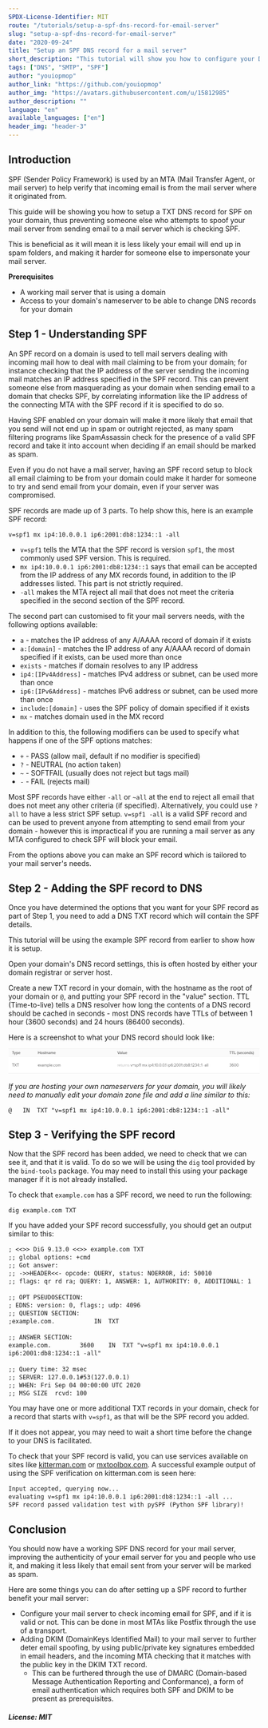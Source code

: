 ```yaml
---
SPDX-License-Identifier: MIT
route: "/tutorials/setup-a-spf-dns-record-for-email-server"
slug: "setup-a-spf-dns-record-for-email-server"
date: "2020-09-24"
title: "Setup an SPF DNS record for a mail server"
short_description: "This tutorial will show you how to configure your DNS with a SPF record to improve your email authenticity"
tags: ["DNS", "SMTP", "SPF"]
author: "youiopmop"
author_link: "https://github.com/youiopmop"
author_img: "https://avatars.githubusercontent.com/u/15812985"
author_description: ""
language: "en"
available_languages: ["en"]
header_img: "header-3"
---
```


## Introduction

SPF (Sender Policy Framework) is used by an MTA (Mail Transfer Agent, or mail server) to help verify that incoming email is from the mail server where it originated from.

This guide will be showing you how to setup a TXT DNS record for SPF on your domain, thus preventing someone else who attempts to spoof your mail server from sending email to a mail server which is checking SPF.

This is beneficial as it will mean it is less likely your email will end up in spam folders, and making it harder for someone else to impersonate your mail server.

**Prerequisites**

- A working mail server that is using a domain
- Access to your domain's nameserver to be able to change DNS records for your domain

## Step 1 - Understanding SPF

An SPF record on a domain is used to tell mail servers dealing with incoming mail how to deal with mail claiming to be from your domain; for instance checking that the IP address of the server sending the incoming mail matches an IP address specified in the SPF record. This can prevent someone else from masquerading as your domain when sending email to a domain that checks SPF, by correlating information like the IP address of the connecting MTA with the SPF record if it is specified to do so.

Having SPF enabled on your domain will make it more likely that email that you send will not end up in spam or outright rejected, as many spam filtering programs like SpamAssassin check for the presence of a valid SPF record and take it into account when deciding if an email should be marked as spam.

Even if you do not have a mail server, having an SPF record setup to block all email claiming to be from your domain could make it harder for someone to try and send email from your domain, even if your server was compromised.

SPF records are made up of 3 parts. To help show this, here is an example SPF record:

```console
v=spf1 mx ip4:10.0.0.1 ip6:2001:db8:1234::1 -all
```

- `v=spf1` tells the MTA that the SPF record is version `spf1`, the most commonly used SPF version. This is required.
- `mx ip4:10.0.0.1 ip6:2001:db8:1234::1` says that email can be accepted from the IP address of any MX records found, in addition to the IP addresses listed. This part is not strictly required.
- `-all` makes the MTA reject all mail that does not meet the criteria specified in the second section of the SPF record.

The second part can customised to fit your mail servers needs, with the following options available:

- `a` - matches the IP address of any A/AAAA record of domain if it exists
- `a:[domain]` - matches the IP address of any A/AAAA record of domain specified if it exists, can be used more than once
- `exists` - matches if domain resolves to any IP address
- `ip4:[IPv4Address]` - matches IPv4 address or subnet, can be used more than once
- `ip6:[IPv6Address]` - matches IPv6 address or subnet, can be used more than once
- `include:[domain]` - uses the SPF policy of domain specified if it exists
- `mx` - matches domain used in the MX record

In addition to this, the following modifiers can be used to specify what happens if one of the SPF options matches:

- `+` - PASS (allow mail, default if no modifier is specified)
- `?` - NEUTRAL (no action taken)
- `~` - SOFTFAIL (usually does not reject but tags mail)
- `-` - FAIL (rejects mail)

Most SPF records have either `-all` or `~all` at the end to reject all email that does not meet any other criteria (if specified). Alternatively, you could use `?all` to have a less strict SPF setup. `v=spf1 -all` is a valid SPF record and can be used to prevent anyone from attempting to send email from your domain - however this is impractical if you are running a mail server as any MTA configured to check SPF will block your email.

From the options above you can make an SPF record which is tailored to your mail server's needs.

## Step 2 - Adding the SPF record to DNS

Once you have determined the options that you want for your SPF record as part of Step 1, you need to add a DNS TXT record which will contain the SPF details.

This tutorial will be using the example SPF record from earlier to show how it is setup.

Open your domain's DNS record settings, this is often hosted by either your domain registrar or server host.

Create a new TXT record in your domain, with the hostname as the root of your domain or `@`, and putting your SPF record in the "value" section. TTL (Time-to-live) tells a DNS resolver how long the contents of a DNS record should be cached in seconds - most DNS records have TTLs of between 1 hour (3600 seconds) and 24 hours (86400 seconds).

Here is a screenshot to what your DNS record should look like:

![Example SPF DNS Record](images/01-spfdnsrecord.png)

_If you are hosting your own nameservers for your domain, you will likely need to manually edit your domain zone file and add a line similar to this:_

```console
@	IN	TXT	"v=spf1 mx ip4:10.0.0.1 ip6:2001:db8:1234::1 -all"
```

## Step 3 - Verifying the SPF record

Now that the SPF record has been added, we need to check that we can see it, and that it is valid. To do so we will be using the `dig` tool provided by the `bind-tools` package. You may need to install this using your package manager if it is not already installed.

To check that `example.com` has a SPF record, we need to run the following:

```dig
dig example.com TXT
```

If you have added your SPF record successfully, you should get an output similar to this:

```dig
; <<>> DiG 9.13.0 <<>> example.com TXT
;; global options: +cmd
;; Got answer:
;; ->>HEADER<<- opcode: QUERY, status: NOERROR, id: 50010
;; flags: qr rd ra; QUERY: 1, ANSWER: 1, AUTHORITY: 0, ADDITIONAL: 1

;; OPT PSEUDOSECTION:
; EDNS: version: 0, flags:; udp: 4096
;; QUESTION SECTION:
;example.com.			IN	TXT

;; ANSWER SECTION:
example.com.		3600	IN	TXT	"v=spf1 mx ip4:10.0.0.1 ip6:2001:db8:1234::1 -all"

;; Query time: 32 msec
;; SERVER: 127.0.0.1#53(127.0.0.1)
;; WHEN: Fri Sep 04 00:00:00 UTC 2020
;; MSG SIZE  rcvd: 100
```

You may have one or more additional TXT records in your domain, check for a record that starts with `v=spf1`, as that will be the SPF record you added.

If it does not appear, you may need to wait a short time before the change to your DNS is facilitated.

To check that your SPF record is valid, you can use services available on sites like [kitterman.com](https://www.kitterman.com/spf/validate.html) or [mxtoolbox.com](https://mxtoolbox.com/spf.aspx). A successful example output of using the SPF verification on kitterman.com is seen here:

```console
Input accepted, querying now...
evaluating v=spf1 mx ip4:10.0.0.1 ip6:2001:db8:1234::1 -all ...
SPF record passed validation test with pySPF (Python SPF library)!
```

## Conclusion

You should now have a working SPF DNS record for your mail server, improving the authenticity of your email server for you and people who use it, and making it less likely that email sent from your server will be marked as spam.

Here are some things you can do after setting up a SPF record to further benefit your mail server:

- Configure your mail server to check incoming email for SPF, and if it is valid or not. This can be done in most MTAs like Postfix through the use of a transport.
- Adding DKIM (DomainKeys Identified Mail) to your mail server to further deter email spoofing, by using public/private key signatures embedded in email headers, and the incoming MTA checking that it matches with the public key in the DKIM TXT record.
  - This can be furthered through the use of DMARC (Domain-based Message Authentication Reporting and Conformance), a form of email authentication which requires both SPF and DKIM to be present as prerequisites.

##### License: MIT

<!---

Contributors's Certificate of Origin

By making a contribution to this project, I certify that:

(a) The contribution was created in whole or in part by me and I have
    the right to submit it under the license indicated in the file; or

(b) The contribution is based upon previous work that, to the best of my
    knowledge, is covered under an appropriate license and I have the
    right under that license to submit that work with modifications,
    whether created in whole or in part by me, under the same license
    (unless I am permitted to submit under a different license), as
    indicated in the file; or

(c) The contribution was provided directly to me by some other person
    who certified (a), (b) or (c) and I have not modified it.

(d) I understand and agree that this project and the contribution are
    public and that a record of the contribution (including all personal
    information I submit with it, including my sign-off) is maintained
    indefinitely and may be redistributed consistent with this project
    or the license(s) involved.

Signed-off-by: youiopmop <rosethorn@riseup.net>

-->
